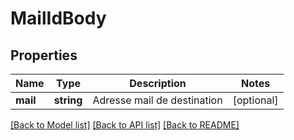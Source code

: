 # MailIdBody

## Properties
Name | Type | Description | Notes
------------ | ------------- | ------------- | -------------
**mail** | **string** | Adresse mail de destination | [optional] 

[[Back to Model list]](../../README.md#documentation-for-models) [[Back to API list]](../../README.md#documentation-for-api-endpoints) [[Back to README]](../../README.md)

